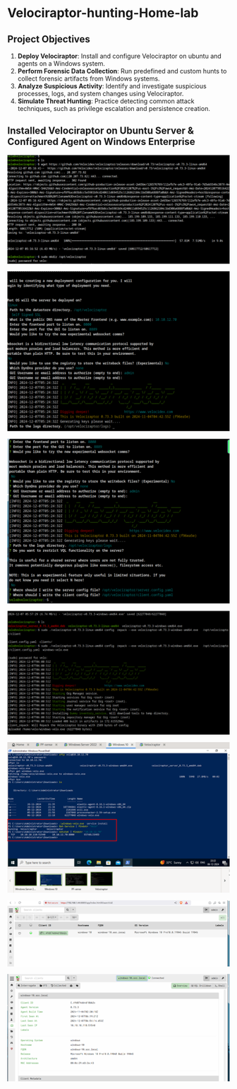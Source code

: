 # Velociraptor-hunting-Home-lab




## Project Objectives

1. **Deploy Velociraptor**: Install and configure Velociraptor on ubuntu and agents on a Windows system.
2. **Perform Forensic Data Collection**: Run predefined and custom hunts to collect forensic artifacts from Windows systems.
3. **Analyze Suspicious Activity**: Identify and investigate suspicious processes, logs, and system changes using Velociraptor.
4. **Simulate Threat Hunting**: Practice detecting common attack techniques, such as privilege escalation and persistence creation.




## Installed Velociraptor on Ubuntu Server &  Configured  Agent on Windows  Enterprise 


![windws](images/velo1.png)




![windws](images/velo2.png)




![velo](images/velo3.png)



![velo](images/windwsc.png)


![velo](images/win-install.png)

![velo](images/gui-client.png)


![velo](images/gui.png)




